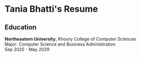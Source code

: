# Tania Bhatti's Resume 

## Education 
**Northeastern University**, Khoury College of Computer Sciences  
Major: Computer Science and Business Administration  
Sep 2025 - May 2029 
